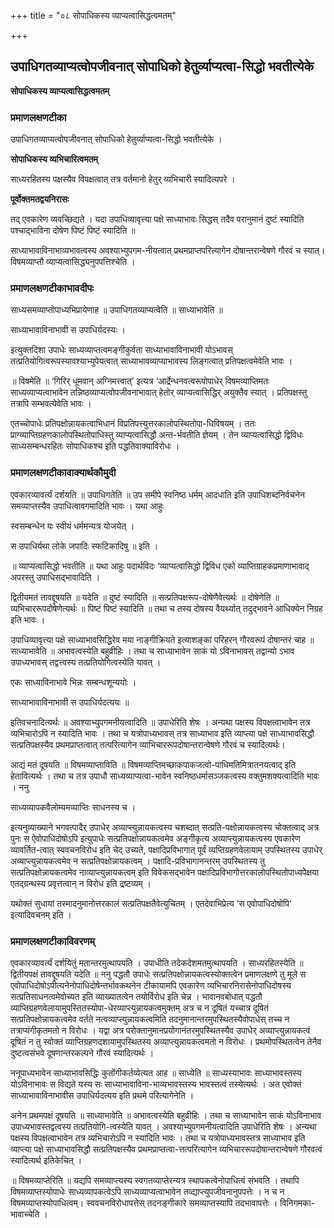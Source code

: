 +++
title = "०८ सोपाधिकस्य व्याप्यत्वासिद्धत्वमतम्"

+++


## उपाधिगतव्याप्यत्वोपजीवनात् सोपाधिको हेतुर्व्याप्यत्वा-सिद्धो भवतीत्येके

**सोपाधिकस्य व्याप्यत्वासिद्धत्वमतम्** 

### **प्रमाणलक्षणटीका**

उपाधिगतव्याप्यत्वोपजीवनात् सोपाधिको हेतुर्व्याप्यत्वा-सिद्धो भवतीत्येके ।

**सोपाधिकस्य व्यभिचारित्वमतम्** 

साध्यरहितस्य पक्षस्यैव विपक्षत्वात् तत्र वर्तमानो हेतुर् व्यभिचारी स्यादित्यपरे ।

**पूर्वोक्तमतद्वयनिरासः** 

तद् एवकारेण व्यवच्छिद्यते । यदा उपाधिव्यावृत्त्या पक्षे साध्याभावः सिद्धस् तदैव परानुमानं दुष्टं स्यादिति पश्चाद्भाविना दोषेण पिष्टं पिष्टं स्यादिति ॥

साध्याभावाविनाभाव्यभावत्वस्य अवश्याभ्युपगम-नीयत्वात् प्रथमप्राप्तपरित्यागेन दोषान्तरान्वेषणे गौरवं च स्यात्। विषमव्याप्तौ व्याप्यत्वासिद्ध्यनुपपत्तिश्चेति ।

### **प्रमाणलक्षणटीकाभावदीपः**

साध्यसमव्याप्तोपाध्यभिप्रायेणाह ॥ उपाधिगतव्याप्यत्वेति ॥ साध्याभावेति ॥

साध्याभावाविनाभावी स उपाधिर्यदस्यः ।

इत्युक्तदिशा उपाधेः साध्यव्याप्तत्वमङ्गीकुर्वता साध्याभावाविनाभावी योऽभावस् तत्प्रतियोगित्वरूपस्यावश्याभ्युपेयत्वात् साध्याभावव्याप्याभावस्य लिङ्गत्वात् प्रतिपक्षत्वमेवेति भावः ।

॥ विषमेति ॥ ‘गिरिर् धूमवान् अग्निमत्त्वात्’ इत्यत्र ‘आर्द्रेन्धनवत्वरूपोपाधेर् विषमव्याप्तिमतः साध्यव्याप्यत्वाभावेन
तन्निष्ठव्याप्यत्वोपजीवनाभावात् हेतोर् व्याप्यत्वासिद्धिर् अयुक्तैव स्यात् । प्रतिपक्षस्तु तत्रापि सम्भवत्येवेति भावः ।

एतच्चोपाधेः प्रतिपक्षोन्नायकत्वाभिधानं विप्रतिपत्त्युत्तरकालोपस्थितोपा-धिविषयम् । ततः प्राग्व्याप्तिग्रहणकालोपस्थितोपाधिस्तु व्याप्यत्वासिद्धौ अन्त-र्भवतीति ज्ञेयम् । तेन व्याप्यत्वासिद्धो द्विविधः साध्यसम्बन्धरहितः सोपाधिकश्च इति पद्धतिवाक्याविरोधः ।

### **प्रमाणलक्षणटीकावाक्यार्थकौमुदी**

एवकारव्यावर्त्यं दर्शयति ॥ उपाधिगतेति ॥ उप समीपे स्वनिष्ठ धर्मम् आदधाति इति उपाधिशब्दनिर्वचनेन समव्याप्तस्यैव उपाधित्वावगमादिति भावः । यथा आहुः

स्वसम्बन्धेन यः स्वीयं धर्ममन्यत्र योजयेत् ।

स उपाधिर्यथा लोके जपादिः स्फटिकादिषु ॥ इति ।

॥ व्याप्यत्वासिद्धो भवतीति ॥ यथा आहुः पदार्थविदः ‘व्याप्यत्वासिद्धो द्विविध एको व्याप्तिग्राहकप्रमाणाभावाद् अपरस्तु उपाधिसद्भावादिति ।

द्वितीयमतं तावद्दूषयति ॥ यदेति ॥ दुष्टं स्यादिति ॥ सत्प्रतिपक्षरूप-दोषेणैवेत्यर्थः ॥ दोषेणेति ॥ व्यभिचाररूपदोषेणेत्यर्थः ॥ पिष्टं पिष्टं स्यादिति ॥ तथा च तस्य दोषस्य वैयर्थ्यात् तदुद्भावने आधिक्येन निग्रह इति भावः ।

उपाधिव्यावृत्त्या पक्षे साध्याभावसिद्धिरेव मया नाङ्गीक्रियते
इत्याशङ्कां परिहरन् गौरवरूपं दोषान्तरं चाह ॥ साध्याभावेति ॥ अभावत्वस्येति बहुव्रीहिः । तथा च साध्याभावेन साकं यो ऽविनाभावस् तद्वान्यो ऽभाव उपाध्यभावस् तद्वत्त्वस्य तत्प्रतियोगित्वस्येति यावत् ।

एकः साध्याविनाभावे भिन्नः सम्बन्धशून्ययोः ।

साध्याभावाविनाभावी स उपाधिर्यदत्ययः ॥

इतिवचनादित्यर्थः ॥ अवश्याभ्युपगमनीयत्वादिति ॥ उपाधेरिति शेषः । अन्यथा पक्षस्य विपक्षत्वाभावेन तत्र व्यभिचारोऽपि न स्यादिति भावः । तथा च यत्रोपाध्यभावस् तत्र साध्याभाव इति व्याप्त्या पक्षे साध्याभावसिद्धौ सत्प्रतिपक्षस्यैव प्रथमप्राप्तत्वात् तत्परित्यागेन व्याभिचाररूपदोषान्तरान्वेषणे गौरवं च स्यादित्यर्थः।

आद्यं मतं दूषयति ॥ विषमव्याप्ताविति ॥ विषमव्याप्तिमच्छाकपाकजत्वो-पाधिमतिमित्रातनयत्वाद् इति हेतावित्यर्थः । तथा च तत्र उपाधौ साध्यव्याप्यत्वा-भावेन स्वनिष्ठधर्मासञ्जकत्वस्य वक्तुमशक्यत्वादिति भावः । ननु

साध्यव्यापकवैलोम्यमव्याप्तिः साधनस्य च ।

इत्यनुव्याख्याने भगवत्पादैर् उपाधेर् अव्याप्त्युन्नायकत्वस्य चशब्दात् सत्प्रति-पक्षोन्नायकत्वस्य चोक्तत्वाद् अत्र पुनः स ऐवोपाधिदोषोऽपि इत्युपाधेः सत्प्रतिपक्षोन्नायकत्वमेव अङ्गीकृत्य अव्याप्त्युन्नायकत्वस्य एवकारेण व्यावर्तित-त्वात् स्ववचनविरोध इति चेद् उच्यते, पक्षादिप्रविभागात् पूर्वं व्यप्तिग्रहणवेलायाम् उपस्थितस्य उपाधेर् अव्याप्त्युन्नायकत्वमेव न सत्प्रतिपक्षोन्नायकत्वम् । पक्षादि-प्रविभागानन्तरम् उपस्थितस्य तु सत्प्रतिपक्षोन्नायकत्वमेव नाव्याप्त्युन्नायकत्वम् इति विवेकसद्भावेन पक्षादिप्रविभागोत्तरकालोपस्थितोपाध्यपेेक्षया एतद्ग्रन्थस्य प्रवृत्तत्वान् न विरोध इति द्रष्टव्यम् ।

यथोक्तं सुधायां तस्मादनुमानोत्तरकालं सत्प्रतिपक्षतैवेत्युचितम् । एतदेवाभिप्रेत्य ‘स एवोपाधिदोषोपि’ इत्यादिवचनम् इति ।

### **प्रमाणलक्षणटीकाविवरणम्**

एवकारव्यावर्त्यं दर्शयितुं मतान्तरमुत्थापयति । उपाधीति तदेकदेशमतमुत्थापयति । साध्यरहितस्येति ॥ द्वितीयपक्षं तावद्दूषयति यदेति ॥ ननु पद्धतौ उपाधेः सत्प्रतिपक्षोन्नायकत्वस्योक्तत्वेन प्रमाणलक्षणे तु मूले स एवोपाधिदोषोऽपीत्यनेनोपाधिदोषेन्तर्भावकथनेन टीकायामपि एवकारेण व्यभिचारनिरासेनोपाधिदोषस्य सत्प्रतिसाधनत्वमेवोच्यत इति व्याख्यातत्वेन तयोर्विरोध इति चेन्न । भावानवबोधात् पद्धतौ व्याप्तिग्रहणवेलायामुपस्तितस्योपा-धेरव्याप्त्युन्नायकत्वमुक्तम् अत्र च न दूषितं यच्चात्र दूषितं सत्प्रतिपक्षोन्नायकत्वमेव वर्तते नत्वव्याप्त्युन्नायकत्वमिति तदनुमानान्तरमुपस्थितस्यैवोपाधेस् तच्च न तत्राप्यंगीकृतमतो न विरोधः । यद्वा अत्र परोक्तानुमानप्रयोगानंतरमुपस्थितस्यैव उपाधेर् अव्याप्त्युन्नायकत्वं दूषितं न तु स्वोक्तं व्याप्तिग्रहणदशायामुपस्थितस्य अव्याप्त्युन्नायकत्वमतो न विरोधः । प्रथमोपस्थितत्वेन तेनैव दुष्टत्वसंभवे दूषणान्तरकल्पने गौरवं स्यादित्यर्थः ।

ननूपाध्यभावेन साध्याभावसिद्धिः कुतोंगीकर्तव्येत्यत आह ॥ साध्येति ॥ साध्यस्याभावः साध्याभावस्तस्य योऽविनाभावः स विद्यते यस्य सः साध्याभावाविना-भाव्यभावस्तस्य भावस्तत्वं तस्येत्यर्थः । अत एवोक्तं साध्याभावाविनाभावीस उपाधिर्यदत्यय इति प्रथमे परित्यागेनेति ।

अनेन प्रथमपक्षं दूषयति ॥ साध्याभावेति ॥ अभावत्वस्येति बहुव्रीहिः । तथा च साध्याभावेन साकं योऽविनाभाव उपाध्यभावस्तद्वत्वस्य तत्प्रतियोगि-त्वस्येति यावत् । अवश्याभ्युपगमनीयत्वादिति उपाधेरिति शेषः । अन्यथा पक्षस्य विपक्षत्वाभावेन तत्र व्यभिचारोऽपि न स्यादिति भावः । तथा च यत्रोपाध्यभावस्तत्र साध्याभाव इति व्याप्त्या पक्षे साध्याभावसिद्धौ सत्प्रतिपक्षस्यैव प्रथमप्राप्तत्वा-त्तत्परित्यागेन व्यभिचाररूपदोषान्तरान्वेषणे गौरवत्वं स्यादित्यर्थ इतिकेचित् ।

॥ विषमव्याप्तेरिति ॥ यद्यपि समव्याप्त्यस्य स्वगतव्याप्तेरन्यत्र स्थापकत्वेनोपाधित्वं संभवति । तथापि विषमव्याप्तस्योपाधेः साध्यव्यापकत्वेऽपि साध्यव्याप्यत्वाभावेन तव्द्याप्त्युपजीवनानुपपत्तेः । न च न विषमव्याप्तस्योपाधित्वम्। स्ववचनविरोधापत्तेस् तदनङ्गीकारे समव्याप्तस्यापि तदभावापत्तेः । विनिगमका-भावाच्चेति ।

